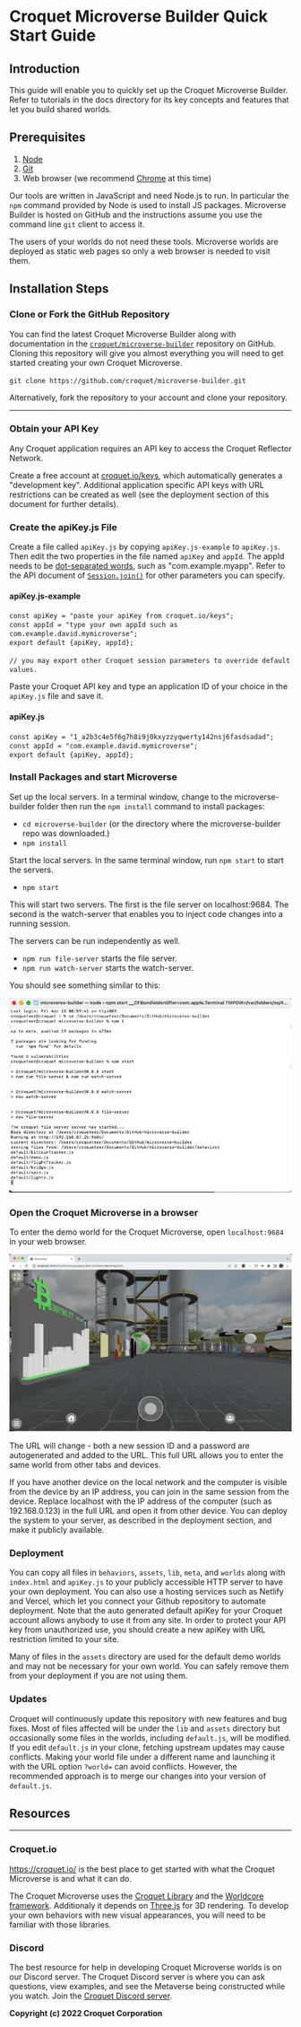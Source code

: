 # Croquet Microverse Builder Quick Start Guide

## Introduction

This guide will enable you to quickly set up the Croquet Microverse Builder. Refer to tutorials in the docs directory for its key concepts and features that let you build shared worlds.

## Prerequisites

1. [Node](https://nodejs.org/)
2. [Git](https://git-scm.com)
3. Web browser (we recommend [Chrome](https://chrome.google.com/) at this time)

Our tools are written in JavaScript and need Node.js to run. In particular the `npm` command provided by Node is used to install JS packages. Microverse Builder is hosted on GitHub and the instructions assume you use the command line `git` client to access it.

The users of your worlds do not need these tools. Microverse worlds are deployed as static web pages so only a web browser is needed to visit them.

## Installation Steps

### Clone or Fork the GitHub Repository

You can find the latest Croquet Microverse Builder along with documentation in the [`croquet/microverse-builder`](https://github.com/croquet/microverse-builder) repository on GitHub. Cloning this repository will give you almost everything you will need to get started creating your own Croquet Microverse.

`git clone https://github.com/croquet/microverse-builder.git`

Alternatively, fork the repository to your account and clone your repository.

---
### Obtain your API Key

Any Croquet application requires an API key to access the Croquet Reflector Network.

Create a free account at [croquet.io/keys](https://croquet.io/keys/), which automatically generates a "development key". Additional application specific API keys with URL restrictions can be created as well (see the deployment section of this document for further details).

### Create the apiKey.js File
Create a file called `apiKey.js` by copying `apiKey.js-example` to `apiKey.js`. Then edit the two properties in the file named `apiKey` and `appId`. The appId needs to be [dot-separated words](https://developer.android.com/studio/build/application-id), such as "com.example.myapp". Refer to the API document of [`Session.join()`](https://croquet.io/docs/croquet/Session.html#.join) for other parameters you can specify.

#### apiKey.js-example

```
const apiKey = "paste your apiKey from croquet.io/keys";
const appId = "type your own appId such as com.example.david.mymicroverse";
export default {apiKey, appId};

// you may export other Croquet session parameters to override default values.
```

Paste your Croquet API key and type an application ID of your choice in the `apiKey.js` file and save it.

#### apiKey.js
```
const apiKey = "1_a2b3c4e5f6g7h8i9j0kxyzzyqwerty142nsj6fasdsadad";
const appId = "com.example.david.mymicroverse";
export default {apiKey, appId};
```

### Install Packages and start Microverse

Set up the local servers. In a terminal window, change to the microverse-builder folder then run the `npm install` command to install packages:
* `cd microverse-builder` (or the directory where the microverse-builder repo was downloaded.)
* `npm install`

Start the local servers.  In the same terminal window, run `npm start` to start the servers.
* `npm start`

This will start two servers. The first is the file server on localhost:9684. The second is the watch-server that enables you to inject code changes into a running session.

The servers can be run independently as well.
* `npm run file-server` starts the file server.
* `npm run watch-server` starts the watch-server.

You should see something similar to this:

![Croquet Console](./assets/console.png)

### Open the Croquet Microverse in a browser

To enter the demo world for the Croquet Microverse, open `localhost:9684` in your web browser.

![Croquet Microverse](./assets/CroquetMicroverseBrowser.png)

The URL will change - both a new session ID and a password are autogenerated and added to the URL. This full URL allows you to enter the same world from other tabs and devices.

If you have another device on the local network and the computer is visible from the device by an IP address, you can join in the same session from the device. Replace localhost with the IP address of the computer (such as 192.168.0.123) in the full URL and open it from other device. You can deploy the system to your server, as described in the deployment section, and make it publicly available.

### Deployment

You can copy all files in `behaviors`, `assets`, `lib`, `meta`, and `worlds` along with `index.html` and `apiKey.js` to your publicly accessible HTTP server to have your own deployment. You can also use a hosting services such as Netlify and Vercel, which let you connect your Github repository to automate deployment. Note that the auto generated default apiKey for your Croquet account allows anybody to use it from any site.  In order to protect your API key from unauthorized use, you should create a new apiKey with URL restriction limited to your site.

Many of files in the `assets` directory are used for the default demo worlds and may not be necessary for your own world.  You can safely remove them from your deployment if you are not using them.

### Updates

Croquet will continuously update this repository with new features and bug fixes. Most of files affected will be under the `lib` and `assets` directory but occasionally some files in the worlds, including `default.js`, will be modified. If you edit `default.js` in your clone, fetching upstream updates may cause conflicts. Making your world file under a different name and launching it with the URL option `?world=` can avoid conflicts.  However, the recommended approach is to merge our changes into your version of `default.js`.

## Resources
---

### Croquet.io
<https://croquet.io/> is the best place to get started with what the Croquet Microverse is and what it can do.

The Croquet Microverse uses the [Croquet Library](https://croquet.io/docs/croquet) and the [Worldcore framework](https://croquet.io/docs/worldcore). Additionaly it depends on [Three.js](https://threejs.org/) for 3D rendering. To develop your own behaviors with new visual appearances, you will need to be familiar with those libraries.

### Discord

The best resource for help in developing Croquet Microverse worlds is on our Discord server. The Croquet Discord server is where you can ask questions, view examples, and see the Metaverse being constructed while you watch. Join the [Croquet Discord server](https://discord.gg/9U9MKSbJXS).

**Copyright (c) 2022 Croquet Corporation**
